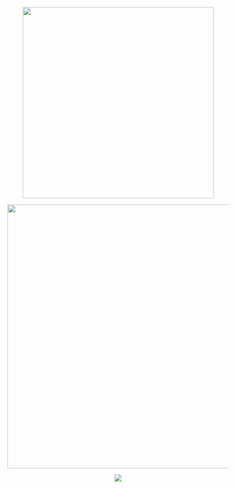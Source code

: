 <p align="center">
<img width="435" src="https://readme-typing-svg.demolab.com/?font=&weight=300&size=15&duration=7000&pause=1000&color=ace0e8&center=true&vCenter=true&multiline=true&repeat=false&width=435&lines=live in darkness, bring me brightness"
</p>

<p align="center">
<img width=600 src="https://files.catbox.moe/7r1ha5.png"
</p>

<p align="center">
<img src="https://readme-typing-svg.demolab.com/?font=&weight=300&size=15&duration=1&pause=1000&color=ace0e8&center=true&vCenter=true&repeat=false&width=435&lines=matching with beloved ♡ feel free to interact w me!"
</p>
